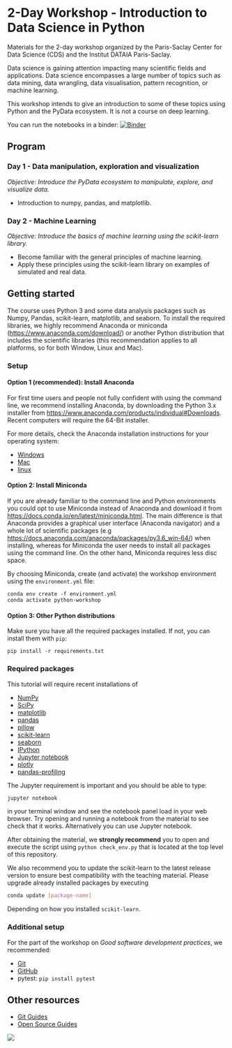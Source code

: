 # 2-Day Workshop - Introduction to Data Science in Python

Materials for the 2-day workshop organized by the Paris-Saclay Center for Data Science (CDS) and the Institut DATAIA Paris-Saclay.

Data science is gaining attention impacting many scientific fields and applications. Data science encompasses a large number of topics such as data mining, data wrangling, data visualisation, pattern recognition, or machine learning.

This workshop intends to give an introduction to some of these topics using Python and the PyData ecosystem. It is not a course on deep learning.

[comment]: <> (*Note: the material in this repo is WIP, not the finalized material.*)

You can run the notebooks in a binder: [![Binder](https://mybinder.org/badge_logo.svg)](https://mybinder.org/v2/gh/rth/data-science-workshop-2021/HEAD)

## Program

### Day 1 -  Data manipulation, exploration and visualization

*Objective: Introduce the PyData ecosystem to manipulate, explore, and visualize data.*

* Introduction to numpy, pandas, and matplotlib.


### Day 2 - Machine Learning

*Objective: Introduce the basics of machine learning using the scikit-learn library.*

* Become familiar with the general principles of machine learning.
* Apply these principles using the scikit-learn library on examples of simulated and real data.


## Getting started

The course uses Python 3 and some data analysis packages such as Numpy, Pandas, scikit-learn, matplotlib, and seaborn. To install the required libraries, we highly recommend Anaconda or miniconda (<https://www.anaconda.com/download/>) or another Python distribution that includes the scientific libraries (this recommendation applies to all platforms, so for both Window, Linux and Mac).

### Setup

#### Option 1 (recommended): Install Anaconda

For first time users and people not fully confident with using the command line, we recommend installing Anaconda, by downloading the Python 3.x installer from <https://www.anaconda.com/products/individual#Downloads>. Recent computers will require the 64-Bit installer.

For more details, check the Anaconda installation instructions for your operating system:
- [Windows](https://docs.anaconda.com/anaconda/install/windows/)
- [Mac](https://docs.anaconda.com/anaconda/install/mac-os/)
- [linux](https://docs.anaconda.com/anaconda/install/linux/)

#### Option 2: Install Miniconda

If you are already familiar to the command line and Python environments you could opt to use Miniconda instead of Anaconda and download it  from <https://docs.conda.io/en/latest/miniconda.html>. The main difference is that Anaconda provides a graphical user interface (Anaconda navigator) and a whole lot of scientific packages (e.g <https://docs.anaconda.com/anaconda/packages/py3.6_win-64/>) when installing, whereas for Miniconda the user needs to install all packages using the command line. On the other hand, Miniconda requires less disc space. 

By choosing Miniconda, create (and activate) the workshop environment using the `environment.yml` file:
```shell
conda env create -f environment.yml
conda activate python-workshop
```

#### Option 3: Other Python distributions

Make sure you have all the required packages installed. If not, you can install them with `pip`:
```shell
pip install -r requirements.txt
```

### Required packages

This tutorial will require recent installations of

- [NumPy](http://www.numpy.org)
- [SciPy](http://www.scipy.org)
- [matplotlib](http://matplotlib.org)
- [pandas](http://pandas.pydata.org)
- [pillow](https://python-pillow.org)
- [scikit-learn](http://scikit-learn.org/stable/)
- [seaborn](http://seaborn.pydata.org/)
- [IPython](http://ipython.readthedocs.org/en/stable/)
- [Jupyter notebook](http://jupyter.org)
- [plotly](https://plot.ly/)
- [pandas-profiling](https://pandas-profiling.github.io/pandas-profiling/docs/)


The Jupyter requirement is important and you should be able to type:

```bash
jupyter notebook
```

in your terminal window and see the notebook panel load in your web browser. Try opening and running a notebook from the material to see check that it works. Alternatively you can use Jupyter notebook.

After obtaining the material, we **strongly recommend** you to open and execute the script using `python check_env.py` that is located at the top level of this repository.

We also recommend you to update the scikit-learn to the latest release version to ensure best compatibility with the teaching material. Please upgrade already installed packages by executing

```bash
conda update [package-name]
```

Depending on how you installed ``scikit-learn``.


### Additional setup

For the part of the workshop on *Good software development practices*, we recommended:
- [Git](https://github.com/git-guides/install-git)
- [GitHub](https://github.com/join)
- pytest: `pip install pytest`

## Other resources

- [Git Guides](https://github.com/git-guides/)
- [Open Source Guides](https://opensource.guide/)


<img src="img/logoUPSayPlusCDS_990.png"/>

